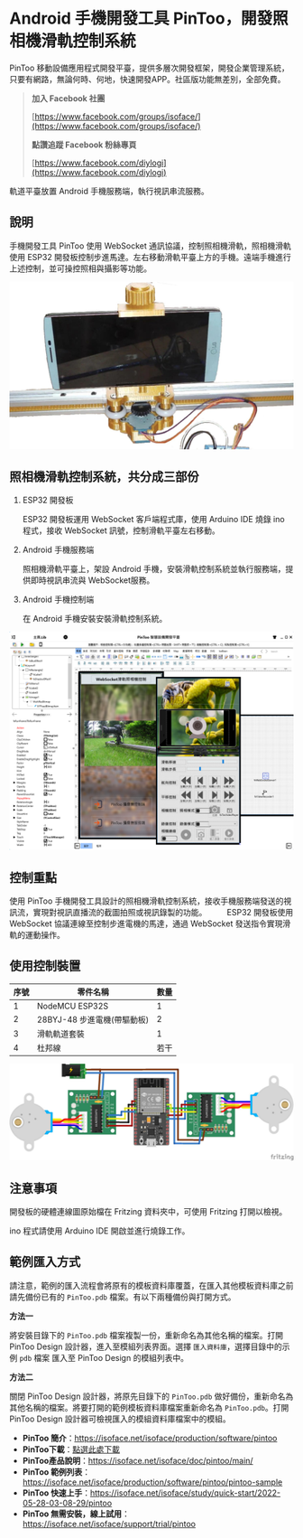 # Android 手機開發工具 PinToo，開發照相機滑軌控制系統

PinToo 移動設備應用程式開發平臺，提供多層次開發框架，開發企業管理系統，只要有網路，無論何時、何地，快速開發APP。社區版功能無差別，全部免費。

> **加入 Facebook 社團**
>
> [https://www.facebook.com/groups/isoface/](https://www.facebook.com/groups/isoface/)
> 
> **點讚追蹤 Facebook 粉絲專頁**
> 
> [https://www.facebook.com/diylogi](https://www.facebook.com/diylogi)

軌道平臺放置 Android 手機服務端，執行視訊串流服務。

## 說明
手機開發工具 PinToo 使用 WebSocket 通訊協議，控制照相機滑軌，照相機滑軌使用 ESP32 開發板控制步進馬達。左右移動滑軌平臺上方的手機。遠端手機進行上述控制，並可操控照相與攝影等功能。

![](images/300391332.jpg)

## 照相機滑軌控制系統，共分成三部份
1. ESP32 開發板

    ESP32 開發板運用 WebSocket 客戶端程式庫，使用 Arduino IDE 燒錄 ino 程式，接收 WebSocket 訊號，控制滑軌平臺左右移動。

2. Android 手機服務端

    照相機滑軌平臺上，架設 Android 手機，安裝滑軌控制系統並執行服務端，提供即時視訊串流與 WebSocket服務。
　　
3. Android 手機控制端
    
    在 Android 手機安裝安裝滑軌控制系統。

![](images/1102511.png)

## 控制重點
使用 PinToo 手機開發工具設計的照相機滑軌控制系統，接收手機服務端發送的視訊流，實現對視訊直播流的截圖拍照或視訊錄製的功能。
　　
ESP32 開發板使用 WebSocket 協議連線至控制步進電機的馬達，通過 WebSocket 發送指令實現滑軌的運動操作。

## 使用控制裝置

|序號|零件名稱|數量|
|---|---|---|
|1|NodeMCU ESP32S|1|
|2|28BYJ-48 步進電機(帶驅動板)|2|
|3|滑軌軌道套裝|1|
|4|杜邦線|若干|

![](images/299665126.jpg)

## 注意事項
開發板的硬體連線圖原始檔在 Fritzing 資料夾中，可使用 Fritzing 打開以檢視。

ino 程式請使用 Arduino IDE 開啟並進行燒錄工作。

## 範例匯入方式

請注意，範例的匯入流程會將原有的模板資料庫覆蓋，在匯入其他模板資料庫之前請先備份已有的 `PinToo.pdb` 檔案。有以下兩種備份與打開方式。

**方法一**

將安裝目錄下的 `PinToo.pdb` 檔案複製一份，重新命名為其他名稱的檔案。打開 PinToo Design 設計器，進入至模組列表界面。選擇 `匯入資料庫`，選擇目錄中的示例 `pdb` 檔案 匯入至 PinToo Design 的模組列表中。

**方法二**

關閉 PinToo Design 設計器，將原先目錄下的 `PinToo.pdb` 做好備份，重新命名為其他名稱的檔案。將要打開的範例模板資料庫檔案重新命名為 `PinToo.pdb`。打開 PinToo Design 設計器可檢視匯入的模組資料庫檔案中的模組。


* **PinToo 簡介**：https://isoface.net/isoface/production/software/pintoo
* **PinToo下載**：[點選此處下載](https://github.com/isoface-iot/PinToo/releases/latest)
* **PinToo產品說明**：https://isoface.net/isoface/doc/pintoo/main/
* **PinToo 範例列表**：https://isoface.net/isoface/production/software/pintoo/pintoo-sample
* **PinToo 快速上手**：https://isoface.net/isoface/study/quick-start/2022-05-28-03-08-29/pintoo
* **PinToo 無需安裝，線上試用**：https://isoface.net/isoface/support/trial/pintoo